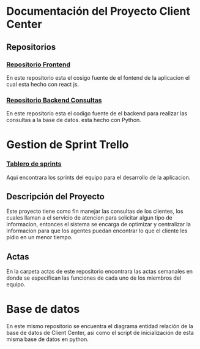 # Documentación del Proyecto Client Center

## Repositorios

### [Repositorio Frontend](https://github.com/JuanZam21/ClientCenter_FrontEnd)
En este repositorio esta el cosigo fuente de el fontend de la aplicacion el cual esta hecho con react js.

### [Repositorio Backend Consultas](https://github.com/JuanZam21/ClientCenter_Consultas)
En este repositorio esta el codigo fuente de el backend para realizar las consultas a la base de datos. esta hecho con Python.


# Gestion de Sprint Trello

### [Tablero de sprints](https://trello.com/b/6B98zKUF/sistemas-distribuidos-2024)

Aqui encontrara los sprints del equipo para el desarrollo de la aplicacion. 



## Descripción del Proyecto
Este proyecto tiene como fin manejar las consultas de los clientes, los cuales llaman a el servicio de atencion para solicitar algun tipo de informacion, entonces el sistema se encarga de optimizar y centralizar la informacion para que los agentes puedan encontrar lo que el cliente les pidio en un menor tiempo.


## Actas
En la carpeta actas de este repositorio encontrara las actas semanales en donde se especifican las funciones de cada uno de los miembros del equipo.

# Base de datos
En este mismo repositorio se encuentra el diagrama entidad relación de la base de datos de Client Center, asi como el script de inicialización de esta misma base de datos en python.



